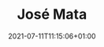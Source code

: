 ---
title: "José Mata"
date: 2021-07-11T11:15:06+01:00
weight: 12
summary: "Able seaman"
role: "crew"
profile_image: "/people_photos/jose_mata.jpeg"
website: ""
---